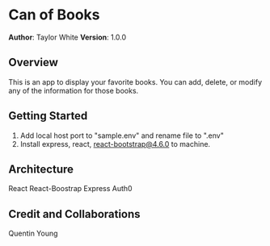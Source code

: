 # Can of Books

**Author**: Taylor White
**Version**: 1.0.0

## Overview
This is an app to display your favorite books. You can add, delete, or modify any of the information for those books.

## Getting Started
1. Add local host port to "sample.env" and rename file to ".env"
2. Install express, react, react-bootstrap@4.6.0 to machine.

## Architecture
React
React-Boostrap
Express
Auth0

## Credit and Collaborations
Quentin Young
